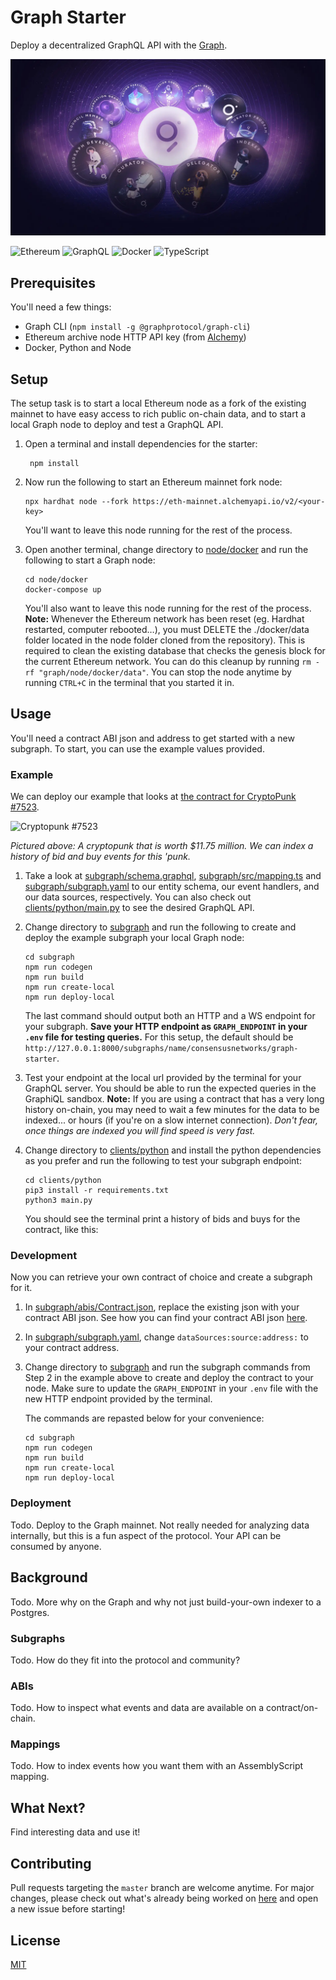 # Graph Starter

Deploy a decentralized GraphQL API with the [Graph](https://thegraph.com/).

![The Graph image](assets/graph.webp)

![Ethereum](https://img.shields.io/badge/Ethereum-3C3C3D?style=for-the-badge&logo=Ethereum&logoColor=white)
![GraphQL](https://img.shields.io/badge/-GraphQL-E10098?style=for-the-badge&logo=graphql&logoColor=white)
![Docker](https://img.shields.io/badge/docker-%230db7ed.svg?style=for-the-badge&logo=docker&logoColor=white)
![TypeScript](https://img.shields.io/badge/typescript-%23007ACC.svg?style=for-the-badge&logo=typescript&logoColor=white)

## Prerequisites

You'll need a few things:
- Graph CLI (`npm install -g @graphprotocol/graph-cli`)
- Ethereum archive node HTTP API key (from [Alchemy](https://www.alchemy.com/))
- Docker, Python and Node

## Setup

The setup task is to start a local Ethereum node as a fork of the existing mainnet to have easy access to rich public on-chain data, and to start a local Graph node to deploy and test a GraphQL API.

1. Open a terminal and install dependencies for the starter:
   ```shell
    npm install
    ```
   
2. Now run the following to start an Ethereum mainnet fork node:
    ```shell
    npx hardhat node --fork https://eth-mainnet.alchemyapi.io/v2/<your-key>
    ```
    You'll want to leave this node running for the rest of the process.

3. Open another terminal, change directory to [node/docker](node/docker) and run the following to start a Graph node:
    ```shell
    cd node/docker
    docker-compose up
    ```
    You'll also want to leave this node running for the rest of the process. **Note:** Whenever the Ethereum network has been reset (eg. Hardhat restarted, computer rebooted…), you must DELETE the ./docker/data folder located in the node folder cloned from the repository).
    This is required to clean the existing database that checks the genesis block for the current Ethereum network. You can do this cleanup by running `rm -rf "graph/node/docker/data"`. You can stop the node anytime by running `CTRL+C` in the terminal that you started it in.

## Usage

You'll need a contract ABI json and address to get started with a new subgraph. To start, you can use the example values provided.

### Example

We can deploy our example that looks at [the contract for CryptoPunk #7523](https://etherscan.io/address/0xb47e3cd837dDF8e4c57F05d70Ab865de6e193BBB#code). 

![Cryptopunk #7523](assets/cryptopunk.png)

*Pictured above: A cryptopunk that is worth $11.75 million. We can index a history of bid and buy events for this 'punk.*

1. Take a look at [subgraph/schema.graphql](subgraph/schema.graphql), [subgraph/src/mapping.ts](subgraph/src/mapping.ts) and [subgraph/subgraph.yaml](subgraph/subgraph.yaml) to our entity schema, our event handlers, and our data sources, respectively. You can also check out [clients/python/main.py](clients/python/main.py) to see the desired GraphQL API.  

2. Change directory to [subgraph](subgraph) and run the following to create and deploy the example subgraph your local Graph node:
    ```shell
    cd subgraph
    npm run codegen
    npm run build
    npm run create-local
    npm run deploy-local
    ```
    The last command should output both an HTTP and a WS endpoint for your subgraph. **Save your HTTP endpoint as `GRAPH_ENDPOINT`  in your `.env` file for testing queries.** For this setup, the default should be `http://127.0.0.1:8000/subgraphs/name/consensusnetworks/graph-starter`.

3. Test your endpoint at the local url provided by the terminal for your GraphQL server. You should be able to run the expected queries in the GraphiQL sandbox. 
    **Note:** If you are using a contract that has a very long history on-chain, you may need to wait a few minutes for the data to be indexed... or hours (if you're on a slow internet connection). *Don't fear, once things are indexed you will find speed is very fast.*

4. Change directory to [clients/python](clients/python) and install the python dependencies as you prefer and run the following to test your subgraph endpoint:
    ```shell
    cd clients/python
    pip3 install -r requirements.txt
    python3 main.py
    ```
    You should see the terminal print a history of bids and buys for the contract, like this:


### Development

Now you can retrieve your own contract of choice and create a subgraph for it.

1. In [subgraph/abis/Contract.json](subgraph/abis/Contract.json), replace the existing json with your contract ABI json. See how you can find your contract ABI json [here](https://thegraph.com/docs/en/developer/create-subgraph-hosted/#getting-the-ab-is).

2. In [subgraph/subgraph.yaml](subgraph/subgraph.yaml), change `dataSources:source:address:` to your contract address.

3. Change directory to [subgraph](subgraph) and run the subgraph commands from Step 2 in the example above to create and deploy the contract to your node. Make sure to update the `GRAPH_ENDPOINT` in your `.env` file with the new HTTP endpoint provided by the terminal. 

    The commands are repasted below for your convenience:
    ```shell
    cd subgraph
    npm run codegen
    npm run build
    npm run create-local
    npm run deploy-local
    ```

### Deployment

Todo. Deploy to the Graph mainnet. Not really needed for analyzing data internally, but this is a fun aspect of the protocol. Your API can be consumed by anyone.

## Background

Todo. More why on the Graph and why not just build-your-own indexer to a Postgres.

### Subgraphs

Todo. How do they fit into the protocol and community?

### ABIs

Todo. How to inspect what events and data are available on a contract/on-chain. 

### Mappings

Todo. How to index events how you want them with an AssemblyScript mapping.

## What Next?

Find interesting data and use it!

## Contributing

Pull requests targeting the `master` branch are welcome anytime. For major changes, please check out what's already being worked on [here](https://github.com/consensusnetworks/graph-starter/issues) and open a new issue before starting!

## License

[MIT](https://choosealicense.com/licenses/mit/)

   




